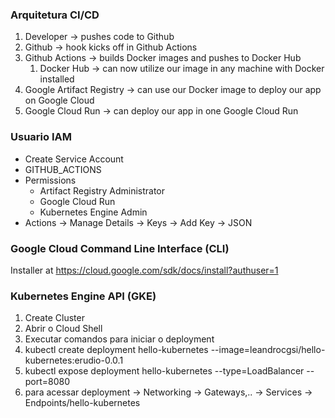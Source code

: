 ### Arquitetura CI/CD

1) Developer -> pushes code to Github
2) Github -> hook kicks off in Github Actions
3) Github Actions -> builds Docker images and pushes to Docker Hub
	1) Docker Hub -> can now utilize our image in any machine with Docker installed
4) Google Artifact Registry -> can use our Docker image to deploy our app on Google Cloud
5) Google Cloud Run -> can deploy our app in one Google Cloud Run


### Usuario IAM

- Create Service Account
- GITHUB_ACTIONS
- Permissions
	- Artifact Registry Administrator
	- Google Cloud Run
	- Kubernetes Engine Admin
- Actions -> Manage Details -> Keys -> Add Key -> JSON

### Google Cloud Command Line Interface (CLI)

Installer at
https://cloud.google.com/sdk/docs/install?authuser=1


### Kubernetes Engine API (GKE)

1) Create Cluster
2) Abrir o Cloud Shell
3) Executar comandos para iniciar o deployment
4) kubectl create deployment hello-kubernetes --image=leandrocgsi/hello-kubernetes:erudio-0.0.1
5) kubectl expose deployment hello-kubernetes --type=LoadBalancer --port=8080
6) para acessar deployment -> Networking -> Gateways,.. -> Services -> Endpoints/hello-kubernetes





